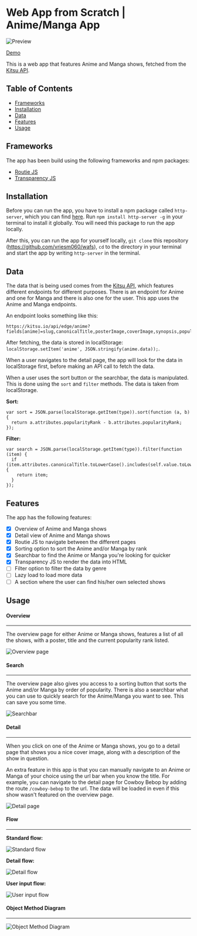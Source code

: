 # Web App from Scratch | Anime/Manga App

![Preview](screenshots/preview2.png)

[Demo](https://vriesm060.github.io/wafs/app)

This is a web app that features Anime and Manga shows, fetched from the [Kitsu API](https://kitsu.docs.apiary.io/).

## Table of Contents

* [Frameworks](#frameworks)
* [Installation](#installation)
* [Data](#data)
* [Features](#features)
* [Usage](#usage)

## Frameworks

The app has been build using the following frameworks and npm packages:

* [Routie JS](http://projects.jga.me/routie/)
* [Transparency JS](https://github.com/leonidas/transparency)

## Installation

Before you can run the app, you have to install a npm package called `http-server`, which you can find [here](https://www.npmjs.com/package/http-server). Run `npm install http-server -g` in your terminal to install it globally. You will need this package to run the app locally.

After this, you can run the app for yourself locally, `git clone` this repository (https://github.com/vriesm060/wafs), `cd` to the directory in your terminal and start the app by writing `http-server` in the terminal.

## Data

The data that is being used comes from the [Kitsu API](https://kitsu.docs.apiary.io/), which features different endpoints for different purposes. There is an endpoint for Anime and one for Manga and there is also one for the user. This app uses the Anime and Manga endpoints.

An endpoint looks something like this:

```
https://kitsu.io/api/edge/anime?fields[anime]=slug,canonicalTitle,posterImage,coverImage,synopsis,popularityRank&page[limit]=20&page[offset]=0
```

After fetching, the data is stored in localStorage: `localStorage.setItem('anime', JSON.stringify(anime.data));`.

When a user navigates to the detail page, the app will look for the data in localStorage first, before making an API call to fetch the data.

When a user uses the sort button or the searchbar, the data is manipulated. This is done using the `sort` and `filter` methods. The data is taken from localStorage.

**Sort:**
```
var sort = JSON.parse(localStorage.getItem(type)).sort(function (a, b) {
  return a.attributes.popularityRank - b.attributes.popularityRank;
});
```

**Filter:**
```
var search = JSON.parse(localStorage.getItem(type)).filter(function (item) {
  if (item.attributes.canonicalTitle.toLowerCase().includes(self.value.toLowerCase())) {
    return item;
  }
});
```

## Features

The app has the following features:

* [x] Overview of Anime and Manga shows
* [x] Detail view of Anime and Manga shows
* [x] Routie JS to navigate between the different pages
* [x] Sorting option to sort the Anime and/or Manga by rank
* [x] Searchbar to find the Anime or Manga you're looking for quicker
* [x] Transparency JS to render the data into HTML
* [ ] Filter option to filter the data by genre
* [ ] Lazy load to load more data
* [ ] A section where the user can find his/her own selected shows

## Usage

#### Overview
---

The overview page for either Anime or Manga shows, features a list of all the shows, with a poster, title and the current popularity rank listed.

![Overview page](screenshots/manga.png)

#### Search
---

The overview page also gives you access to a sorting button that sorts the Anime and/or Manga by order of popularity. There is also a searchbar what you can use to quickly search for the Anime/Manga you want to see. This can save you some time.

![Searchbar](screenshots/search.png)

#### Detail
---

When you click on one of the Anime or Manga shows, you go to a detail page that shows you a nice cover image, along with a description of the show in question.

An extra feature in this app is that you can manually navigate to an Anime or Manga of your choice using the url bar when you know the title. For example, you can navigate to the detail page for Cowboy Bebop by adding the route `/cowboy-bebop` to the url. The data will be loaded in even if this show wasn't featured on the overview page.

![Detail page](screenshots/detail.png)

#### Flow
---

**Standard flow:**

![Standard flow](screenshots/flow-standard.png)

**Detail flow:**

![Detail flow](screenshots/flow-detail.png)

**User input flow:**

![User input flow](screenshots/flow-input.png)

#### Object Method Diagram
---

![Object Method Diagram](screenshots/object-method-diagram2.png)
